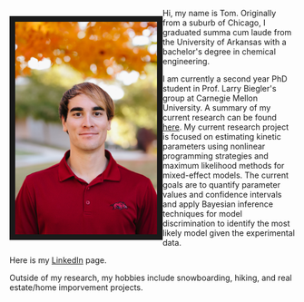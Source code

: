 

<div>
    <p style="float: left;"><img src="./images/Headshot.jpg" class="center" alt="my caption" style="width: 250px;" border="10px"></p>
    <p>Hi, my name is Tom. Originally from a suburb of Chicago, I graduated summa cum laude from the University of Arkansas with a bachelor's degree in chemical engineering.</p>
</div>

I am currently a second year PhD student in Prof. Larry Biegler's group at Carnegie Mellon University. A summary of my current research can be found [here](http://numero.cheme.cmu.edu/research.html). My current research project is focused on estimating kinetic parameters using nonlinear programming strategies and maximum likelihood methods for mixed-effect models. The current goals are to quantify parameter values and confidence intervals and apply Bayesian inference techniques for model discrimination to identify the most likely model given the experimental data. 

Here is my [LinkedIn](https://www.linkedin.com/in/tom-krumpolc-9b064513a/) page. 

Outside of my research, my hobbies include snowboarding, hiking, and real estate/home imporvement projects. 
